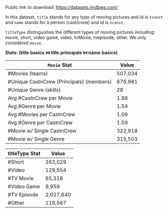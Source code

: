 Public link to download: https://datasets.imdbws.com/

In this dataset, `title` stands for any type of moving pictures and id is ``tconst`` and ``name`` stands for a person (cast/crew) and id is ``nconst``. 

``titleType`` distinguishes the different types of moving pictures including: movie, short, video game, video, tvMovie, tvepisode, other. We only considered ``movie``.

**Stats:  (title.basics ⋈ title.principals ⋈ name.basics)**

|``Movie`` Stat| Value|
|-----|------|
|#Movies (teams)| 507,034|
|#Unique CastnCrew (Principals) (members) |876,981|
|#Unique Genre (skills)|28|
|Avg #CastnCrew per Movie| 1.88|
|Avg #Genre per Movie |1.54|
|Avg #Movies per CastnCrew |1.09|
|Avg #Genre per CastnCrew |1.59|
|#Movie w/ Single CastnCrew|322,918|
|#Movie w/ Single Genre |315,503|

|titleType Stat| Value     |
|-----|-----------|
|#Short| 263,029   |
|#Video| 129,554   |
|#TV Movie| 65,318    |
|#Video Game| 9,959     |
|#TV Episode| 2,027,640 |
|#Other| 119,567   |
